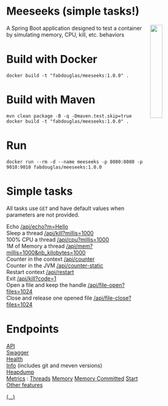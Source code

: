 # Meeseeks (simple tasks!)
<img align="right" width="25%" src="docs/meeseeks.png">
A Spring Boot application designed to test a container by simulating memory, CPU, kill, etc. behaviors

# Build with Docker
```
docker build -t "fabdouglas/meeseeks:1.0.0" .
```

# Build with Maven
```
mvn clean package -B -q -Dmaven.test.skip=true
docker build -t "fabdouglas/meeseeks:1.0.0" .
```

# Run
```
docker run --rm -d --name meeseeks -p 8080:8080 -p 9010:9010 fabdouglas/meeseeks:1.0.0
```

# Simple tasks
All tasks use `GET` and have default values when parameters are not provided.

Echo [/api/echo?m=Hello](http://localhost:8080/api/echo)  
Sleep a thread [/api/kill?millis=1000](http://localhost:8080/api/sleep)  
100% CPU a thread [/api/cpu?millis=1000](http://localhost:8080/api/cpu)  
1M of Memory a thread [/api/mem?millis=1000&nb_kilobytes=1000](http://localhost:8080/api/mem)  
Counter in the context [/api/counter](http://localhost:8080/api/counter)  
Counter in the JVM [/api/counter-static](http://localhost:8080/api/counter-static)  
Restart context [/api/restart](http://localhost:8080/api/restart)  
Exit [/api/kill?code=1](http://localhost:8080/api/exit)  
Open a file and keep the handle [/api/file-open?files=1024](http://localhost:8080/api/file-open?files=1024)  
Close and release one opened file [/api/file-close?files=1024](http://localhost:8080/api/file-close?files=1024)  

# Endpoints
[API](http://localhost:8080/api)  
[Swagger](http://localhost:8080/swagger-ui.html)  
[Health](http://localhost:8080/manage/health)  
[Info](http://localhost:8080/manage/info) (includes git and meven versions)  
[Heapdump](http://localhost:8080/manage/heapdump)  
[Metrics](http://localhost:8080/manage/metrics) : 
[Threads](http://localhost:8080/manage/metrics/jvm.threads.live) 
[Memory](http://localhost:8080/manage/metrics/jvm.memory.used) 
[Memory Committed](http://localhost:8080/manage/metrics/jvm.memory.committed) [Start](http://localhost:8080/manage/metrics/process.start.time)
[Other features](http://localhost:8080/manage)  


[(...)](https://docs.spring.io/spring-boot/docs/current/reference/htmlsingle/#production-ready-endpoints)


